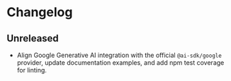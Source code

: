 # Changelog

## Unreleased
- Align Google Generative AI integration with the official `@ai-sdk/google` provider, update documentation examples, and add npm test coverage for linting.
